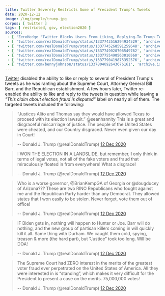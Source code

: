 ```yaml
---
title: Twitter Severely Restricts Some of President Trump's Tweets
date: 2020-12-12
image: /img/people/trump.jpg
corpos: [ twitter ]
tags: [ restricted, gov, election2020 ]
sources:
 - [ 'ZeroHedge "Twitter Blocks Users From Liking, Replying-To Trump Tweets As President Rages Over SCOTUS, Barr, & ''RINO'' Governors" by Tyler Durden (12 Dec 2020)', 'archive.is/rhyhK' ]
 - [ 'twitter.com/realDonaldTrump/status/1337743516294934529', 'archive.is/967gO' ]
 - [ 'twitter.com/realDonaldTrump/status/1337745268591259648', 'archive.is/ZOYXv' ]
 - [ 'twitter.com/realDonaldTrump/status/1337749020706549762', 'archive.is/AM6GR' ]
 - [ 'twitter.com/realDonaldTrump/status/1337755490563010560', 'archive.is/F0pKk' ]
 - [ 'twitter.com/realDonaldTrump/status/1337790419875352576', 'archive.is/6Gpan' ]
 - [ 'twitter.com/bennyjohnson/status/1337804092643676161', 'archive.is/5vgl3' ]
---
```


[Twitter](/twitter/) disabled the ability to like or reply to several of
President Trump's tweets as he was ranting about the Supreme Court, Attorney
General Bill Barr, and the Republican establishment. A few hours later, Twitter
re-enabled the ability to like and reply to the tweets in question while
leaving a _"This claim about election fraud is disputed"_ label on nearly all
of them. The targeted tweets included the following:

> “Justices Alito and Thomas say they would have allowed Texas to proceed with
> its election lawsuit.” @seanhannity This is a great and disgraceful
> miscarriage of justice. The people of the United States were cheated, and our
> Country disgraced. Never even given our day in Court!
>
> -- Donald J. Trump (@realDonaldTrump) [12 Dec 2020](https://archive.is/967gO)

> I WON THE ELECTION IN A LANDSLIDE, but remember, I only think in terms of
> legal votes, not all of the fake voters and fraud that miraculously floated
> in from everywhere! What a disgrace!
>
> -- Donald J. Trump (@realDonaldTrump) [12 Dec 2020](https://archive.is/ZOYXv)

> Who is a worse governor, @BrianKempGA of Georgia or @dougducey of Arizona???
> These are two RINO Republicans who fought against me and the Republican Party
> harder than any Democrat. They allowed states that I won easily to be stolen.
> Never forget, vote them out of office!
>
> -- Donald J. Trump (@realDonaldTrump) [12 Dec 2020](https://archive.is/AM6GR)

> IF Biden gets in, nothing will happen to Hunter or Joe. Barr will do nothing,
> and the new group of partisan killers coming in will quickly kill it all.
> Same thing with Durham. We caught them cold, spying, treason & more (the hard
> part), but “Justice” took too long. Will be DOA!
>
> -- Donald J. Trump (@realDonaldTrump) [12 Dec 2020](https://archive.is/F0pKk)

> The Supreme Court had ZERO interest in the merits of the greatest voter fraud
> ever perpetrated on the United States of America. All they were interested in
> is “standing”, which makes it very difficult for the President to present a
> case on the merits. 75,000,000 votes!
>
> -- Donald J. Trump (@realDonaldTrump) [12 Dec 2020](https://archive.is/6Gpan)
